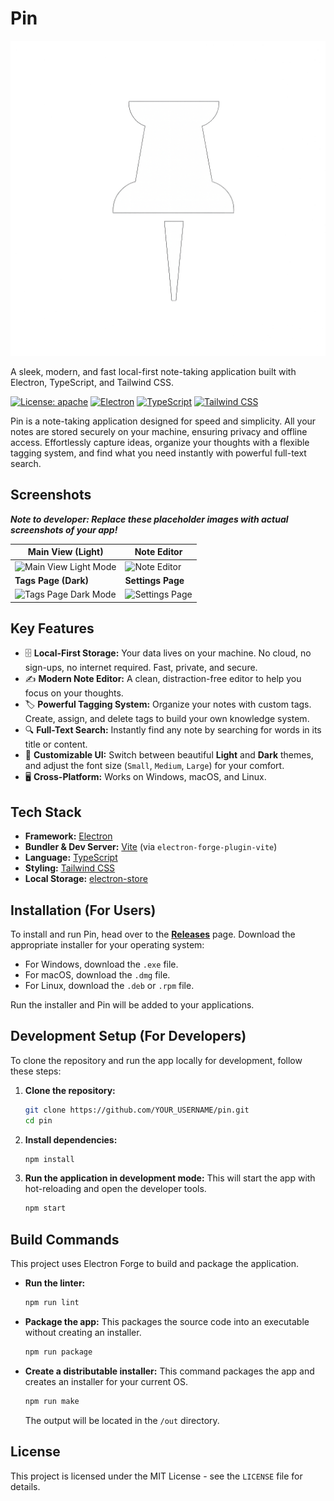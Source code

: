 # Pin

![Pin Logo](./public/logo.png)

A sleek, modern, and fast local-first note-taking application built with Electron, TypeScript, and Tailwind CSS.

[![License: apache](https://img.shields.io/badge/License-MIT-yellow.svg)](https://opensource.org/licenses/apache2.0)
[![Electron](https://img.shields.io/badge/Electron-2B2E3A?style=for-the-badge&logo=electron&logoColor=61DAFB)](https://www.electronjs.org/)
[![TypeScript](https://img.shields.io/badge/TypeScript-007ACC?style=for-the-badge&logo=typescript&logoColor=white)](https://www.typescriptlang.org/)
[![Tailwind CSS](https://img.shields.io/badge/Tailwind_CSS-38B2AC?style=for-the-badge&logo=tailwind-css&logoColor=white)](https://tailwindcss.com/)

Pin is a note-taking application designed for speed and simplicity. All your notes are stored securely on your machine, ensuring privacy and offline access. Effortlessly capture ideas, organize your thoughts with a flexible tagging system, and find what you need instantly with powerful full-text search.

## Screenshots

***Note to developer: Replace these placeholder images with actual screenshots of your app!***

| Main View (Light)                                | Note Editor                                    |
| ------------------------------------------------ | ---------------------------------------------- |
| ![Main View Light Mode](./assets/screenshot-main-light.png) | ![Note Editor](./assets/screenshot-editor.png) |
| **Tags Page (Dark)**                               | **Settings Page**                                |
| ![Tags Page Dark Mode](./assets/screenshot-tags-dark.png) | ![Settings Page](./assets/screenshot-settings.png) |

## Key Features

-   🗄️ **Local-First Storage:** Your data lives on your machine. No cloud, no sign-ups, no internet required. Fast, private, and secure.
-   ✍️ **Modern Note Editor:** A clean, distraction-free editor to help you focus on your thoughts.
-   🏷️ **Powerful Tagging System:** Organize your notes with custom tags. Create, assign, and delete tags to build your own knowledge system.
-   🔍 **Full-Text Search:** Instantly find any note by searching for words in its title or content.
-   🎨 **Customizable UI:** Switch between beautiful **Light** and **Dark** themes, and adjust the font size (`Small`, `Medium`, `Large`) for your comfort.
-   🖥️ **Cross-Platform:** Works on Windows, macOS, and Linux.

## Tech Stack

-   **Framework:** [Electron](https://www.electronjs.org/)
-   **Bundler & Dev Server:** [Vite](https://vitejs.dev/) (via `electron-forge-plugin-vite`)
-   **Language:** [TypeScript](https://www.typescriptlang.org/)
-   **Styling:** [Tailwind CSS](https://tailwindcss.com/)
-   **Local Storage:** [electron-store](https://github.com/sindresorhus/electron-store)

## Installation (For Users)

To install and run Pin, head over to the [**Releases**](https://github.com/YOUR_USERNAME/pin/releases) page. Download the appropriate installer for your operating system:
-   For Windows, download the `.exe` file.
-   For macOS, download the `.dmg` file.
-   For Linux, download the `.deb` or `.rpm` file.

Run the installer and Pin will be added to your applications.

## Development Setup (For Developers)

To clone the repository and run the app locally for development, follow these steps:

1.  **Clone the repository:**
    ```bash
    git clone https://github.com/YOUR_USERNAME/pin.git
    cd pin
    ```

2.  **Install dependencies:**
    ```bash
    npm install
    ```

3.  **Run the application in development mode:**
    This will start the app with hot-reloading and open the developer tools.
    ```bash
    npm start
    ```

## Build Commands

This project uses Electron Forge to build and package the application.

-   **Run the linter:**
    ```bash
    npm run lint
    ```

-   **Package the app:**
    This packages the source code into an executable without creating an installer.
    ```bash
    npm run package
    ```

-   **Create a distributable installer:**
    This command packages the app and creates an installer for your current OS.
    ```bash
    npm run make
    ```
    The output will be located in the `/out` directory.

## License

This project is licensed under the MIT License - see the `LICENSE` file for details.
